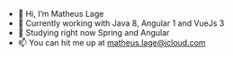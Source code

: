 - 👋 Hi, I’m Matheus Lage
- 🌱 Currently working with Java 8, Angular 1 and VueJs 3
- 👾 Studying right now Spring and Angular
- 📫 You can hit me up at matheus.lage@icloud.com


